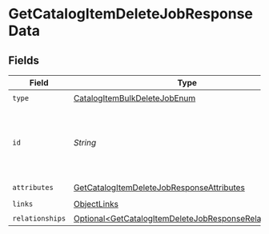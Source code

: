 # GetCatalogItemDeleteJobResponseData


## Fields

| Field                                                                                                                              | Type                                                                                                                               | Required                                                                                                                           | Description                                                                                                                        |
| ---------------------------------------------------------------------------------------------------------------------------------- | ---------------------------------------------------------------------------------------------------------------------------------- | ---------------------------------------------------------------------------------------------------------------------------------- | ---------------------------------------------------------------------------------------------------------------------------------- |
| `type`                                                                                                                             | [CatalogItemBulkDeleteJobEnum](../../models/components/CatalogItemBulkDeleteJobEnum.md)                                            | :heavy_check_mark:                                                                                                                 | N/A                                                                                                                                |
| `id`                                                                                                                               | *String*                                                                                                                           | :heavy_check_mark:                                                                                                                 | Unique identifier for retrieving the job. Generated by Klaviyo.                                                                    |
| `attributes`                                                                                                                       | [GetCatalogItemDeleteJobResponseAttributes](../../models/components/GetCatalogItemDeleteJobResponseAttributes.md)                  | :heavy_check_mark:                                                                                                                 | N/A                                                                                                                                |
| `links`                                                                                                                            | [ObjectLinks](../../models/components/ObjectLinks.md)                                                                              | :heavy_check_mark:                                                                                                                 | N/A                                                                                                                                |
| `relationships`                                                                                                                    | [Optional\<GetCatalogItemDeleteJobResponseRelationships>](../../models/components/GetCatalogItemDeleteJobResponseRelationships.md) | :heavy_minus_sign:                                                                                                                 | N/A                                                                                                                                |